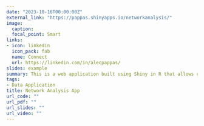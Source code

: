 ```yaml
---
date: "2023-10-16T00:00:00Z"
external_link: "https://pappas.shinyapps.io/networkanalysis/"
image:
  caption: 
  focal_point: Smart
links:
- icon: linkedin
  icon_pack: fab
  name: Connect
  url: https://linkedin.com/in/alecpappas/
slides: example
summary: This is a web application built using Shiny in R that allows users to run and download network analysis outputs without coding.
tags:
- Data Application
title: Network Analysis App
url_code: ""
url_pdf: ""
url_slides: ""
url_video: ""
---
```

